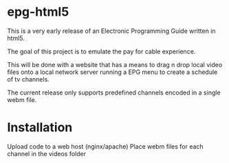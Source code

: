 # epg-html5

This is a very early release of an Electronic Programming Guide written in html5. 

The goal of this project is to emulate the pay for cable experience.  

This will be done with a website that has a means to drag n drop local video files onto a local network server running a EPG menu to create a schedule of tv channels.

The current release only supports predefined channels encoded in a single webm file.

# Installation
Upload code to a web host (nginx/apache)
Place webm files for each channel in the videos folder
